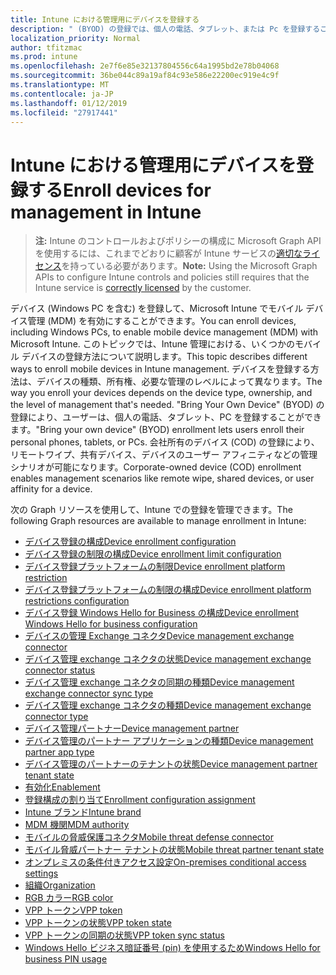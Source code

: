 ```yaml
---
title: Intune における管理用にデバイスを登録する
description: " (BYOD) の登録では、個人の電話、タブレット、または Pc を登録することができます。 会社所有のデバイス (COD) の登録により、リモートワイプ、共有デバイス、デバイスのユーザー アフィニティなどの管理シナリオが可能になります。"
localization_priority: Normal
author: tfitzmac
ms.prod: intune
ms.openlocfilehash: 2e7f6e85e32137804556c64a1995bd2e78b04068
ms.sourcegitcommit: 36be044c89a19af84c93e586e22200ec919e4c9f
ms.translationtype: MT
ms.contentlocale: ja-JP
ms.lasthandoff: 01/12/2019
ms.locfileid: "27917441"
---
```

# <a name="enroll-devices-for-management-in-intune"></a><span data-ttu-id="ddebb-104">Intune における管理用にデバイスを登録する</span><span class="sxs-lookup"><span data-stu-id="ddebb-104">Enroll devices for management in Intune</span></span>

> <span data-ttu-id="ddebb-105">**注:** Intune のコントロールおよびポリシーの構成に Microsoft Graph API を使用するには、これまでどおりに顧客が Intune サービスの[適切なライセンス](https://www.microsoft.com/en-us/cloud-platform/microsoft-intune-pricing)を持っている必要があります。</span><span class="sxs-lookup"><span data-stu-id="ddebb-105">**Note:** Using the Microsoft Graph APIs to configure Intune controls and policies still requires that the Intune service is [correctly licensed](https://www.microsoft.com/en-us/cloud-platform/microsoft-intune-pricing) by the customer.</span></span>

<span data-ttu-id="ddebb-106">デバイス (Windows PC を含む) を登録して、Microsoft Intune でモバイル デバイス管理 (MDM) を有効にすることができます。</span><span class="sxs-lookup"><span data-stu-id="ddebb-106">You can enroll devices, including Windows PCs, to enable mobile device management (MDM) with Microsoft Intune.</span></span> <span data-ttu-id="ddebb-107">このトピックでは、Intune 管理における、いくつかのモバイル デバイスの登録方法について説明します。</span><span class="sxs-lookup"><span data-stu-id="ddebb-107">This topic describes different ways to enroll mobile devices in Intune management.</span></span> <span data-ttu-id="ddebb-108">デバイスを登録する方法は、デバイスの種類、所有権、必要な管理のレベルによって異なります。</span><span class="sxs-lookup"><span data-stu-id="ddebb-108">The way you enroll your devices depends on the device type, ownership, and the level of management that's needed.</span></span> <span data-ttu-id="ddebb-109">"Bring Your Own Device" (BYOD) の登録により、ユーザーは、個人の電話、タブレット、PC を登録することができます。</span><span class="sxs-lookup"><span data-stu-id="ddebb-109">"Bring your own device" (BYOD) enrollment lets users enroll their personal phones, tablets, or PCs.</span></span> <span data-ttu-id="ddebb-110">会社所有のデバイス (COD) の登録により、リモートワイプ、共有デバイス、デバイスのユーザー アフィニティなどの管理シナリオが可能になります。</span><span class="sxs-lookup"><span data-stu-id="ddebb-110">Corporate-owned device (COD) enrollment enables management scenarios like remote wipe, shared devices, or user affinity for a device.</span></span>

<span data-ttu-id="ddebb-111">次の Graph リソースを使用して、Intune での登録を管理できます。</span><span class="sxs-lookup"><span data-stu-id="ddebb-111">The following Graph resources are available to manage enrollment in Intune:</span></span>  

- [<span data-ttu-id="ddebb-112">デバイス登録の構成</span><span class="sxs-lookup"><span data-stu-id="ddebb-112">Device enrollment configuration</span></span>](intune-onboarding-deviceenrollmentconfiguration.md)
- [<span data-ttu-id="ddebb-113">デバイス登録の制限の構成</span><span class="sxs-lookup"><span data-stu-id="ddebb-113">Device enrollment limit configuration</span></span>](intune-onboarding-deviceenrollmentlimitconfiguration.md)
- [<span data-ttu-id="ddebb-114">デバイス登録プラットフォームの制限</span><span class="sxs-lookup"><span data-stu-id="ddebb-114">Device enrollment platform restriction</span></span>](intune-onboarding-deviceenrollmentplatformrestriction.md)
- [<span data-ttu-id="ddebb-115">デバイス登録プラットフォームの制限の構成</span><span class="sxs-lookup"><span data-stu-id="ddebb-115">Device enrollment platform restrictions configuration</span></span>](intune-onboarding-deviceenrollmentplatformrestrictionsconfiguration.md)
- [<span data-ttu-id="ddebb-116">デバイス登録 Windows Hello for Business の構成</span><span class="sxs-lookup"><span data-stu-id="ddebb-116">Device enrollment Windows Hello for business configuration</span></span>](intune-onboarding-deviceenrollmentwindowshelloforbusinessconfiguration.md)
- [<span data-ttu-id="ddebb-117">デバイスの管理 Exchange コネクタ</span><span class="sxs-lookup"><span data-stu-id="ddebb-117">Device management exchange connector</span></span>](intune-onboarding-devicemanagementexchangeconnector.md)
- [<span data-ttu-id="ddebb-118">デバイス管理 exchange コネクタの状態</span><span class="sxs-lookup"><span data-stu-id="ddebb-118">Device management exchange connector status</span></span>](intune-onboarding-devicemanagementexchangeconnectorstatus.md)
- [<span data-ttu-id="ddebb-119">デバイス管理 exchange コネクタの同期の種類</span><span class="sxs-lookup"><span data-stu-id="ddebb-119">Device management exchange connector sync type</span></span>](intune-onboarding-devicemanagementexchangeconnectorsynctype.md)
- [<span data-ttu-id="ddebb-120">デバイス管理 exchange コネクタの種類</span><span class="sxs-lookup"><span data-stu-id="ddebb-120">Device management exchange connector type</span></span>](intune-onboarding-devicemanagementexchangeconnectortype.md)
- [<span data-ttu-id="ddebb-121">デバイス管理パートナー</span><span class="sxs-lookup"><span data-stu-id="ddebb-121">Device management partner</span></span>](intune-onboarding-devicemanagementpartner.md)
- [<span data-ttu-id="ddebb-122">デバイス管理のパートナー アプリケーションの種類</span><span class="sxs-lookup"><span data-stu-id="ddebb-122">Device management partner app type</span></span>](intune-onboarding-devicemanagementpartnerapptype.md)
- [<span data-ttu-id="ddebb-123">デバイス管理のパートナーのテナントの状態</span><span class="sxs-lookup"><span data-stu-id="ddebb-123">Device management partner tenant state</span></span>](intune-onboarding-devicemanagementpartnertenantstate.md)
- [<span data-ttu-id="ddebb-124">有効化</span><span class="sxs-lookup"><span data-stu-id="ddebb-124">Enablement</span></span>](intune-onboarding-enablement.md)
- [<span data-ttu-id="ddebb-125">登録構成の割り当て</span><span class="sxs-lookup"><span data-stu-id="ddebb-125">Enrollment configuration assignment</span></span>](intune-onboarding-enrollmentconfigurationassignment.md)
- [<span data-ttu-id="ddebb-126">Intune ブランド</span><span class="sxs-lookup"><span data-stu-id="ddebb-126">Intune brand</span></span>](intune-onboarding-intunebrand.md)
- [<span data-ttu-id="ddebb-127">MDM 機関</span><span class="sxs-lookup"><span data-stu-id="ddebb-127">MDM authority</span></span>](intune-onboarding-mdmauthority.md)
- [<span data-ttu-id="ddebb-128">モバイルの脅威保護コネクタ</span><span class="sxs-lookup"><span data-stu-id="ddebb-128">Mobile threat defense connector</span></span>](intune-onboarding-mobilethreatdefenseconnector.md)
- [<span data-ttu-id="ddebb-129">モバイル脅威パートナー テナントの状態</span><span class="sxs-lookup"><span data-stu-id="ddebb-129">Mobile threat partner tenant state</span></span>](intune-onboarding-mobilethreatpartnertenantstate.md)
- [<span data-ttu-id="ddebb-130">オンプレミスの条件付きアクセス設定</span><span class="sxs-lookup"><span data-stu-id="ddebb-130">On-premises conditional access settings</span></span>](intune-onboarding-onpremisesconditionalaccesssettings.md)
- [<span data-ttu-id="ddebb-131">組織</span><span class="sxs-lookup"><span data-stu-id="ddebb-131">Organization</span></span>](intune-onboarding-organization.md)
- [<span data-ttu-id="ddebb-132">RGB カラー</span><span class="sxs-lookup"><span data-stu-id="ddebb-132">RGB color</span></span>](intune-onboarding-rgbcolor.md)
- [<span data-ttu-id="ddebb-133">VPP トークン</span><span class="sxs-lookup"><span data-stu-id="ddebb-133">VPP token</span></span>](intune-onboarding-vpptoken.md)
- [<span data-ttu-id="ddebb-134">VPP トークンの状態</span><span class="sxs-lookup"><span data-stu-id="ddebb-134">VPP token state</span></span>](intune-onboarding-vpptokenstate.md)
- [<span data-ttu-id="ddebb-135">VPP トークンの同期の状態</span><span class="sxs-lookup"><span data-stu-id="ddebb-135">VPP token sync status</span></span>](intune-onboarding-vpptokensyncstatus.md)
- [<span data-ttu-id="ddebb-136">Windows Hello ビジネス暗証番号 (pin) を使用するため</span><span class="sxs-lookup"><span data-stu-id="ddebb-136">Windows Hello for business PIN usage</span></span>](intune-onboarding-windowshelloforbusinesspinusage.md)
